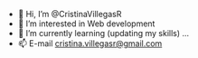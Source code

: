 - 👋 Hi, I’m @CristinaVillegasR
- 👀 I’m interested in Web development
- 🌱 I’m currently learning (updating my skills) ...
- 📫 E-mail cristina.villegasr@gmail.com

<!---
CristinaVillegasR/CristinaVillegasR is a ✨ special ✨ repository because its `README.md` (this file) appears on your GitHub profile.
You can click the Preview link to take a look at your changes.
--->
